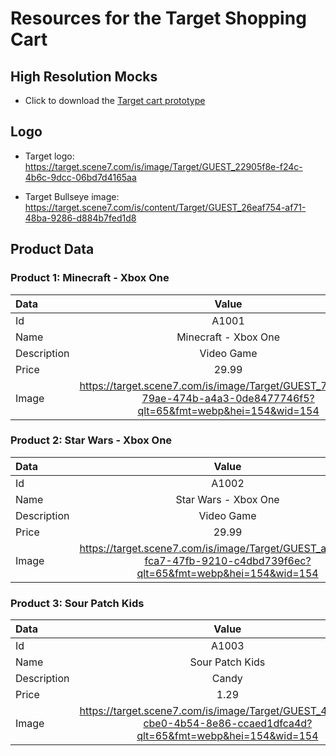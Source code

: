 # Resources for the Target Shopping Cart

## High Resolution Mocks

- Click to download the <a href="/downloads/Target cart prototype.pdf" download="Target cart prototype" target="_blank">Target cart prototype</a>

## Logo

- Target logo: https://target.scene7.com/is/image/Target/GUEST_22905f8e-f24c-4b6c-9dcc-06bd7d4165aa

- Target Bullseye image: https://target.scene7.com/is/content/Target/GUEST_26eaf754-af71-48ba-9286-d884b7fed1d8

## Product Data

### Product 1: Minecraft - Xbox One

| Data        |                                                        Value                                                         |
| :---------- | :------------------------------------------------------------------------------------------------------------------: |
| Id          |                                                        A1001                                                         |
| Name        |                                                 Minecraft - Xbox One                                                 |
| Description |                                                      Video Game                                                      |
| Price       |                                                        29.99                                                         |
| Image       | https://target.scene7.com/is/image/Target/GUEST_780d12cc-79ae-474b-a4a3-0de8477746f5?qlt=65&fmt=webp&hei=154&wid=154 |

### Product 2: Star Wars - Xbox One

| Data        |                                                        Value                                                         |
| :---------- | :------------------------------------------------------------------------------------------------------------------: |
| Id          |                                                        A1002                                                         |
| Name        |                                                 Star Wars - Xbox One                                                 |
| Description |                                                      Video Game                                                      |
| Price       |                                                        29.99                                                         |
| Image       | https://target.scene7.com/is/image/Target/GUEST_ae8ed07e-fca7-47fb-9210-c4dbd739f6ec?qlt=65&fmt=webp&hei=154&wid=154 |

### Product 3: Sour Patch Kids

| Data        |                                                        Value                                                         |
| :---------- | :------------------------------------------------------------------------------------------------------------------: |
| Id          |                                                        A1003                                                         |
| Name        |                                                   Sour Patch Kids                                                    |
| Description |                                                        Candy                                                         |
| Price       |                                                         1.29                                                         |
| Image       | https://target.scene7.com/is/image/Target/GUEST_421807fd-cbe0-4b54-8e86-ccaed1dfca4d?qlt=65&fmt=webp&hei=154&wid=154 |
